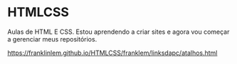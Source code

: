 # HTMLCSS
 Aulas de HTML E CSS.
 Estou aprendendo a criar sites e agora vou começar a gerenciar meus repositórios.
 
https://franklinlem.github.io/HTMLCSS/franklem/linksdapc/atalhos.html
